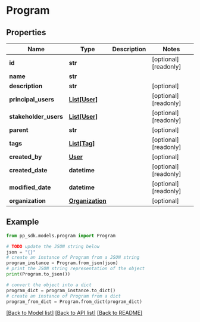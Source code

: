 # Program


## Properties

Name | Type | Description | Notes
------------ | ------------- | ------------- | -------------
**id** | **str** |  | [optional] [readonly] 
**name** | **str** |  | 
**description** | **str** |  | [optional] 
**principal_users** | [**List[User]**](User.md) |  | [optional] [readonly] 
**stakeholder_users** | [**List[User]**](User.md) |  | [optional] [readonly] 
**parent** | **str** |  | [optional] 
**tags** | [**List[Tag]**](Tag.md) |  | [optional] [readonly] 
**created_by** | [**User**](User.md) |  | [optional] 
**created_date** | **datetime** |  | [optional] [readonly] 
**modified_date** | **datetime** |  | [optional] [readonly] 
**organization** | [**Organization**](Organization.md) |  | [optional] 

## Example

```python
from pp_sdk.models.program import Program

# TODO update the JSON string below
json = "{}"
# create an instance of Program from a JSON string
program_instance = Program.from_json(json)
# print the JSON string representation of the object
print(Program.to_json())

# convert the object into a dict
program_dict = program_instance.to_dict()
# create an instance of Program from a dict
program_from_dict = Program.from_dict(program_dict)
```
[[Back to Model list]](../README.md#documentation-for-models) [[Back to API list]](../README.md#documentation-for-api-endpoints) [[Back to README]](../README.md)


